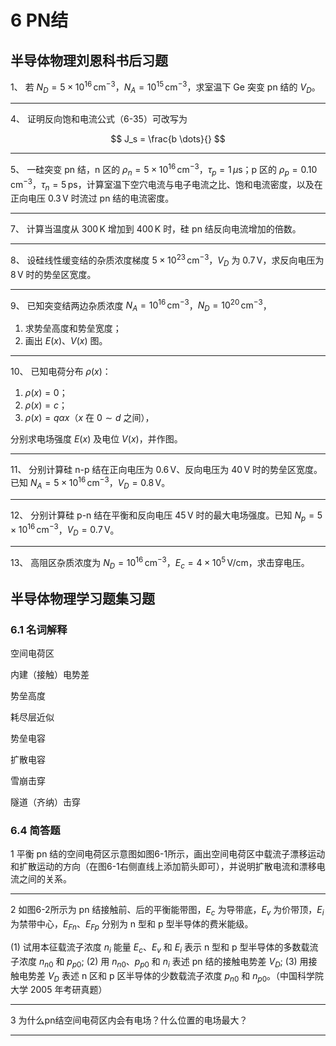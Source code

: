 # 6 PN结

## 半导体物理刘恩科书后习题

1、 若 $N_D = 5 \times 10^{16} \, \mathrm{cm}^{-3}$，$N_A = 10^{15} \, \mathrm{cm}^{-3}$，求室温下 Ge 突变 pn 结的 $V_D$。

---

4、 证明反向饱和电流公式（6-35）可改写为

$$
J_s = \frac{b \dots}{}
$$

---

5、 一硅突变 pn 结，n 区的 $\rho_n = 5 \times 10^{16} \, \mathrm{cm}^{-3}$，$\tau_p = 1 \, \mu \mathrm{s}$；p 区的 $\rho_p = 0.10 \, \mathrm{cm}^{-3}$，$\tau_n = 5 \, \mathrm{ps}$，计算室温下空穴电流与电子电流之比、饱和电流密度，以及在正向电压 $0.3 \, \mathrm{V}$ 时流过 pn 结的电流密度。

---

7、 计算当温度从 $300 \, \mathrm{K}$ 增加到 $400 \, \mathrm{K}$ 时，硅 pn 结反向电流增加的倍数。

---

8、 设硅线性缓变结的杂质浓度梯度 $5 \times 10^{23} \, \mathrm{cm}^{-3}$，$V_D$ 为 $0.7 \, \mathrm{V}$，求反向电压为 $8 \, \mathrm{V}$ 时的势垒区宽度。

---

9、 已知突变结两边杂质浓度 $N_A = 10^{16} \, \mathrm{cm}^{-3}$，$N_D = 10^{20} \, \mathrm{cm}^{-3}$，

1. 求势垒高度和势垒宽度；
2. 画出 $E(x)$、$V(x)$ 图。

---

10、 已知电荷分布 $\rho(x)$：

1. $\rho(x) = 0$；
2. $\rho(x) = c$；
3. $\rho(x) = q \alpha x$（$x$ 在 $0 \sim d$ 之间），

分别求电场强度 $E(x)$ 及电位 $V(x)$，并作图。

---

11、 分别计算硅 n-p 结在正向电压为 $0.6 \, \mathrm{V}$、反向电压为 $40 \, \mathrm{V}$ 时的势垒区宽度。已知 $N_A = 5 \times 10^{16} \, \mathrm{cm}^{-3}$，$V_D = 0.8 \, \mathrm{V}$。

---

12、 分别计算硅 p-n 结在平衡和反向电压 $45 \, \mathrm{V}$ 时的最大电场强度。已知 $N_p = 5 \times 10^{16} \, \mathrm{cm}^{-3}$，$V_D = 0.7 \, \mathrm{V}$。

---

13、 高阻区杂质浓度为 $N_D = 10^{16} \, \mathrm{cm}^{-3}$，$E_c = 4 \times 10^5 \, \mathrm{V/cm}$，求击穿电压。

## 半导体物理学习题集习题

### 6.1 名词解释

空间电荷区

内建（接触）电势差

势垒高度

耗尽层近似

势垒电容

扩散电容

雪崩击穿

隧道（齐纳）击穿

### 6.4 简答题

1 平衡 pn 结的空间电荷区示意图如图6-1所示，画出空间电荷区中载流子漂移运动和扩散运动的方向（在图6-1右侧直线上添加箭头即可），并说明扩散电流和漂移电流之间的关系。

---

2 如图6-2所示为 pn 结接触前、后的平衡能带图，$E_c$ 为导带底，$E_v$ 为价带顶，$E_i$ 为禁带中心，$E_{Fn}$、$E_{Fp}$ 分别为 n 型和 p 型半导体的费米能级。

(1) 试用本征载流子浓度 $n_i$ 能量 $E_c$、$E_v$ 和 $E_i$ 表示 n 型和 p 型半导体的多数载流子浓度 $n_{n0}$ 和 $p_{p0}$;
(2) 用 $n_{n0}$、$p_{p0}$ 和 $n_i$ 表述 pn 结的接触电势差 $V_D$;
(3) 用接触电势差 $V_D$ 表述 n 区和 p 区半导体的少数载流子浓度 $p_{n0}$ 和 $n_{p0}$。（中国科学院大学 2005 年考研真题）

---

3 为什么pn结空间电荷区内会有电场？什么位置的电场最大？

---
